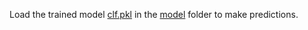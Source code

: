 Load the trained model [clf.pkl](https://github.com/DataNoob0723/Boot-Camp-HWs/raw/master/Coursework%2021%20-%20Machine%20Learning/model/clf.pkl) in the [model](https://github.com/DataNoob0723/Boot-Camp-HWs/tree/master/Coursework%2021%20-%20Machine%20Learning/model) folder to make predictions.
